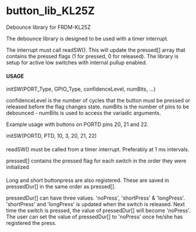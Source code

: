 # button_lib_KL25Z
Debounce library for FRDM-KL25Z

The debounce library is designed to be used with a timer interrupt.

The interrupt must call readSW(). This will update the pressed[] array that contains the pressed flags (1 for pressed, 0 for released).
The library is setup for active low switches with internal pullup enabled.

#### USAGE ####
initSW(PORT_Type, GPIO_Type, confidenceLevel, numBits, ...)

confidenceLevel is the number of cycles that the button must be pressed or released before the flag changes state.
numBits is the number of pins to be debounced - numBits is used to access the variadic arguments. 

Example usage with buttons on PORTD pins 20, 21 and 22.

initSW(PORTD, PTD, 10, 3, 20, 21, 22)

####

readSW() must be called from a timer interrupt. Preferably at 1 ms intervals.

pressed[] contains the pressed flag for each switch in the order they were initialized

####
Long and short buttonpress are also registered. These are saved in pressedDur[] in the 
same order as pressed[].

pressedDur[] can have three values. 'noPress', 'shortPress' & 'longPress'. 'shortPress' and 
'longPress' is updated when the switch is released. Next time the switch is pressed, the 
value of pressedDur[] will become 'noPress'.
The user can set the value of pressedDur[] to 'noPress' once he/she has registered the press.